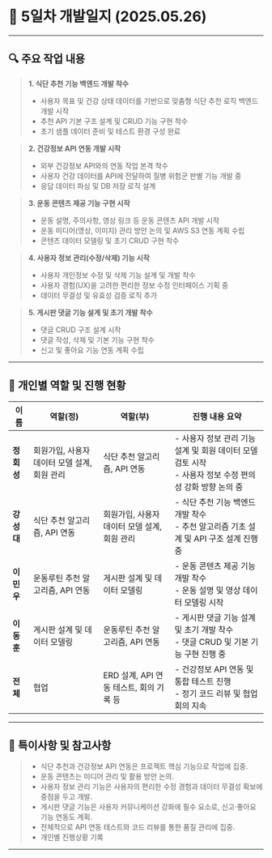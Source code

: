 # 📝 5일차 개발일지 (2025.05.26)

---

## 🔍 **주요 작업 내용**

> **1. 식단 추천 기능 백엔드 개발 착수**  
> - 사용자 목표 및 건강 상태 데이터를 기반으로 맞춤형 식단 추천 로직 백엔드 개발 시작  
> - 추천 API 기본 구조 설계 및 CRUD 기능 구현 착수  
> - 초기 샘플 데이터 준비 및 테스트 환경 구성 완료  

> **2. 건강정보 API 연동 개발 시작**  
> - 외부 건강정보 API와의 연동 작업 본격 착수  
> - 사용자 건강 데이터를 API에 전달하여 질병 위험군 판별 기능 개발 중  
> - 응답 데이터 파싱 및 DB 저장 로직 설계  

> **3. 운동 콘텐츠 제공 기능 구현 시작**  
> - 운동 설명, 주의사항, 영상 링크 등 운동 콘텐츠 API 개발 시작  
> - 운동 미디어(영상, 이미지) 관리 방안 논의 및 AWS S3 연동 계획 수립  
> - 콘텐츠 데이터 모델링 및 초기 CRUD 구현 착수  

> **4. 사용자 정보 관리(수정/삭제) 기능 시작**  
> - 사용자 개인정보 수정 및 삭제 기능 설계 및 개발 착수  
> - 사용자 경험(UX)을 고려한 편리한 정보 수정 인터페이스 기획 중  
> - 데이터 무결성 및 유효성 검증 로직 추가  

> **5. 게시판 댓글 기능 설계 및 초기 개발 착수**  
> - 댓글 CRUD 구조 설계 시작  
> - 댓글 작성, 삭제 및 기본 기능 구현 착수  
> - 신고 및 좋아요 기능 연동 계획 수립  

---

## 👥 **개인별 역할 및 진행 현황**

| 이름   | 역할(정)                                     | 역할(부)                                           | **진행 내용 요약**                                         |
|--------|----------------------------------------------|--------------------------------------------------|------------------------------------------------------------|
| **정회성** | 회원가입, 사용자 데이터 모델 설계, 회원 관리 | 식단 추천 알고리즘, API 연동                       | - 사용자 정보 관리 기능 설계 및 회원 데이터 모델 검토 시작<br>- 사용자 정보 수정 편의성 강화 방향 논의 중 |
| **강성대** | 식단 추천 알고리즘, API 연동                  | 회원가입, 사용자 데이터 모델 설계, 회원 관리      | - 식단 추천 기능 백엔드 개발 착수<br>- 추천 알고리즘 기초 설계 및 API 구조 설계 진행 중 |
| **이민우** | 운동루틴 추천 알고리즘, API 연동               | 게시판 설계 및 데이터 모델링                       | - 운동 콘텐츠 제공 기능 개발 착수<br>- 운동 설명 및 영상 데이터 모델링 시작 |
| **이동훈** | 게시판 설계 및 데이터 모델링                   | 운동루틴 추천 알고리즘, API 연동                    | - 게시판 댓글 기능 설계 및 초기 개발 착수<br>- 댓글 CRUD 및 기본 기능 구현 진행 중 |
| **전체** | 협업                                          | ERD 설계, API 연동 테스트, 회의 기록 등             | - 건강정보 API 연동 및 통합 테스트 진행<br>- 정기 코드 리뷰 및 협업 회의 지속 |

---

## 📝 **특이사항 및 참고사항**

> - 식단 추천과 건강정보 API 연동은 프로젝트 핵심 기능으로 작업에 집중.  
> - 운동 콘텐츠는 미디어 관리 및 활용 방안 논의.  
> - 사용자 정보 관리 기능은 사용자의 편리한 수정 경험과 데이터 무결성 확보에 중점을 두고 개발.  
> - 게시판 댓글 기능은 사용자 커뮤니케이션 강화에 필수 요소로, 신고·좋아요 기능 연동도 계획.  
> - 전체적으로 API 연동 테스트와 코드 리뷰를 통한 품질 관리에 집중.  
> - 개인별 진행상황 기록
---
